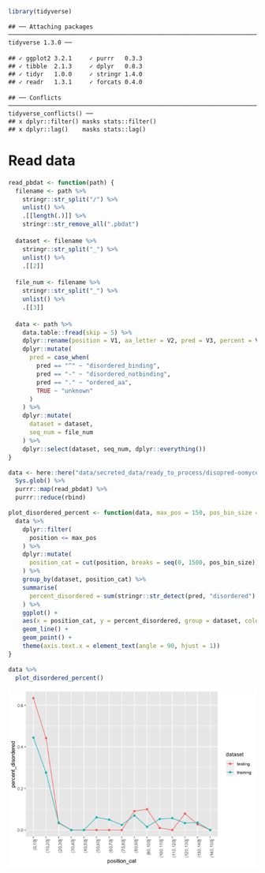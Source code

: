 ``` r
library(tidyverse)
```

    ## ── Attaching packages ────────────────────────────────────────────────────────────────────────────────────────────── tidyverse 1.3.0 ──

    ## ✓ ggplot2 3.2.1     ✓ purrr   0.3.3
    ## ✓ tibble  2.1.3     ✓ dplyr   0.8.3
    ## ✓ tidyr   1.0.0     ✓ stringr 1.4.0
    ## ✓ readr   1.3.1     ✓ forcats 0.4.0

    ## ── Conflicts ───────────────────────────────────────────────────────────────────────────────────────────────── tidyverse_conflicts() ──
    ## x dplyr::filter() masks stats::filter()
    ## x dplyr::lag()    masks stats::lag()

Read data
=========

``` r
read_pbdat <- function(path) {
  filename <- path %>%
    stringr::str_split("/") %>%
    unlist() %>%
    .[[length(.)]] %>%
    stringr::str_remove_all(".pbdat")

  dataset <- filename %>%
    stringr::str_split("_") %>%
    unlist() %>%
    .[[2]]

  file_num <- filename %>%
    stringr::str_split("_") %>%
    unlist() %>%
    .[[3]]

  data <- path %>%
    data.table::fread(skip = 5) %>%
    dplyr::rename(position = V1, aa_letter = V2, pred = V3, percent = V4) %>%
    dplyr::mutate(
      pred = case_when(
        pred == "^" ~ "disordered_binding",
        pred == "-" ~ "disordered_notbinding",
        pred == "." ~ "ordered_aa",
        TRUE ~ "unknown"
      )
    ) %>%
    dplyr::mutate(
      dataset = dataset,
      seq_num = file_num
    ) %>%
    dplyr::select(dataset, seq_num, dplyr::everything())
}
```

``` r
data <- here::here("data/secreted_data/ready_to_process/disopred-oomycete/finished/*.pbdat") %>%
  Sys.glob() %>%
  purrr::map(read_pbdat) %>%
  purrr::reduce(rbind)
```

``` r
plot_disordered_percent <- function(data, max_pos = 150, pos_bin_size = 10, percent_threshold = 0.9) {
  data %>%
    dplyr::filter(
      position <= max_pos
    ) %>% 
    dplyr::mutate(
      position_cat = cut(position, breaks = seq(0, 1500, pos_bin_size))
    ) %>%
    group_by(dataset, position_cat) %>%
    summarise(
      percent_disordered = sum(stringr::str_detect(pred, "disordered") & percent >= percent_threshold) / n(),
    ) %>%
    ggplot() +
    aes(x = position_cat, y = percent_disordered, group = dataset, color = dataset) +
    geom_line() +
    geom_point() +
    theme(axis.text.x = element_text(angle = 90, hjust = 1))
}
```

``` r
data %>%
  plot_disordered_percent()
```

![](0002_disopred_files/figure-markdown_github/unnamed-chunk-4-1.png)
